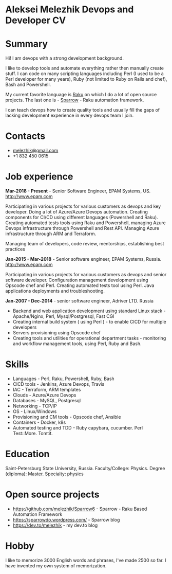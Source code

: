 # Aleksei Melezhik Devops and Developer CV

# Summary

Hi! I am devops with a strong development background.

I like to develop tools and automate everything rather then manually create stuff.
I can code on many scripting languages including Perl (I used to be a Perl developer for many years),
Ruby (not limited to Ruby on Rails and chef), Bash and Powershell.

My current favorite language is [Raku](http://raku.org/) on which I do a lot of open source projects.
The last one is - [Sparrow](https://github.com/melezhik/Sparrow6) - Raku automation framework.

I can teach devops how to create quality tools and usually fill the gaps of lacking development experience
in every devops team I join.

# Contacts

* melezhik@gmail.com
* +1 832 450 0615

# Job experience

**Mar-2018 - Present** - Senior Software Engineer, EPAM Systems, US. http://www.epam.com

Participating in various projects for various customers as devops and key developer. Doing a lot of Azure/Azure Devops automation.
Creating components for CI/CD using different languages (Powershell and Raku). Creating automated tests tools using Raku and
Powershell, managing Azure Devops infrastructure through Powershell and Rest API. Managing Azure infrastructure through ARM and Terraform.

Managing team of developers, code review, mentorships, establishing best practices

**Jan-2015 - Mar-2018** - Senior software engineer, EPAM Systems, Russia. http://www.epam.com

Participating in various projects for various customers as devops and senior software developer. 
Configuration management development using Opscode chef and Perl. Creating automated tests tool using Perl.
Java applications deployments and troubleshooting.


**Jan-2007 - Dec-2014** - senior software engineer, Adriver LTD. Russia

* Backend and web application development using standard Linux stack - Apache/Nginx, Perl, Mysql/Postgresql, Fast CGI
* Creating internal build system ( using Perl ) - to enable CICD for multiple developers
* Servers provisioning using Opscode chef
* Creating tools and utilities for operational department tasks -  monitoring and workflow management tools, using Perl, Ruby and Bash.

# Skills

* Languages - Perl, Raku, Powershell, Ruby, Bash
* CICD tools - Jenkins, Azure Devops, Travis
* IAC - Terraform, ARM templates
* Clouds - Azure/Azure Devops
* Databases - MySQL, Postgresql
* Networking - TCP/IP
* OS - Linux/Windows
* Provisioning and CM tools - Opscode chef, Ansible
* Containers - Docker, k8s
* Automated testing and TDD - Ruby capybara, cucumber. Perl Test::More. Tomtit.

# Education

Saint-Petersburg State University, Russia. Faculty/College: Physics. Degree (diploma): Master. Specialty: physics

# Open source projects

* https://github.com/melezhik/Sparrow6 - Sparrow - Raku Based Automation Framework
* https://sparrowdo.wordpress.com/ - Sparrow blog 
* https://dev.to/melezhik - my dev.to blog

# Hobby

I like to memorize 3000 English words and phrases, I've made 2500 so far.
I have invented my own system of memorization.

